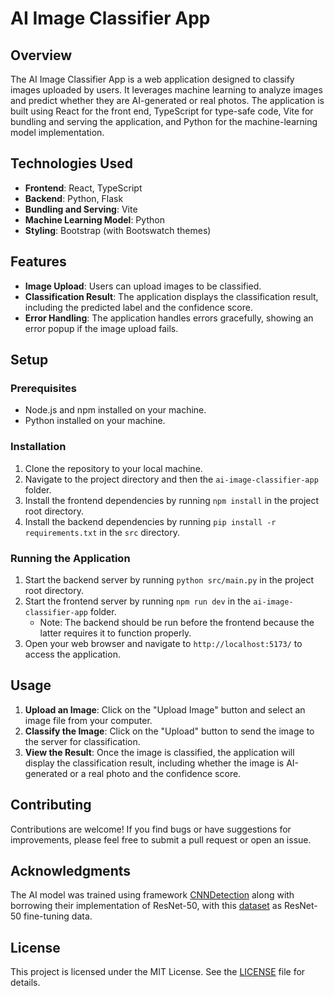 # AI Image Classifier App

## Overview

The AI Image Classifier App is a web application designed to classify images uploaded by users. It leverages machine learning to analyze images and predict whether they are AI-generated or real photos. The application is built using React for the front end, TypeScript for type-safe code, Vite for bundling and serving the application, and Python for the machine-learning model implementation.

## Technologies Used

- **Frontend**: React, TypeScript
- **Backend**: Python, Flask
- **Bundling and Serving**: Vite
- **Machine Learning Model**: Python
- **Styling**: Bootstrap (with Bootswatch themes)

## Features

- **Image Upload**: Users can upload images to be classified.
- **Classification Result**: The application displays the classification result, including the predicted label and the confidence score.
- **Error Handling**: The application handles errors gracefully, showing an error popup if the image upload fails.

## Setup

### Prerequisites

- Node.js and npm installed on your machine.
- Python installed on your machine.

### Installation

1. Clone the repository to your local machine.
2. Navigate to the project directory and then the `ai-image-classifier-app` folder.
3. Install the frontend dependencies by running `npm install` in the project root directory.
4. Install the backend dependencies by running `pip install -r requirements.txt` in the `src` directory.

### Running the Application

1. Start the backend server by running `python src/main.py` in the project root directory.
2. Start the frontend server by running `npm run dev` in the `ai-image-classifier-app` folder.
   - Note: The backend should be run before the frontend because the latter requires it to function properly.
4. Open your web browser and navigate to `http://localhost:5173/` to access the application.

## Usage

1. **Upload an Image**: Click on the "Upload Image" button and select an image file from your computer.
2. **Classify the Image**: Click on the "Upload" button to send the image to the server for classification.
3. **View the Result**: Once the image is classified, the application will display the classification result, including whether the image is AI-generated or a real photo and the confidence score.

## Contributing

Contributions are welcome! If you find bugs or have suggestions for improvements, please feel free to submit a pull request or open an issue.

## Acknowledgments

The AI model was trained using framework [CNNDetection](https://github.com/peterwang512/CNNDetection) along with borrowing their implementation of ResNet-50, with this [dataset](https://universe.roboflow.com/itml-project/itml-final-project-ai-versus-non-ai-dataset/browse?queryText=&pageSize=50&startingIndex=0&browseQuery=true) as ResNet-50 fine-tuning data. 

## License

This project is licensed under the MIT License. See the [LICENSE](LICENSE) file for details.
